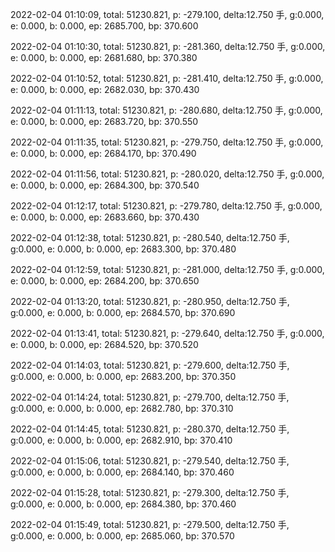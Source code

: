 2022-02-04 01:10:09, total: 51230.821, p: -279.100, delta:12.750 手, g:0.000, e: 0.000, b: 0.000, ep: 2685.700, bp: 370.600

2022-02-04 01:10:30, total: 51230.821, p: -281.360, delta:12.750 手, g:0.000, e: 0.000, b: 0.000, ep: 2681.680, bp: 370.380

2022-02-04 01:10:52, total: 51230.821, p: -281.410, delta:12.750 手, g:0.000, e: 0.000, b: 0.000, ep: 2682.030, bp: 370.430

2022-02-04 01:11:13, total: 51230.821, p: -280.680, delta:12.750 手, g:0.000, e: 0.000, b: 0.000, ep: 2683.720, bp: 370.550

2022-02-04 01:11:35, total: 51230.821, p: -279.750, delta:12.750 手, g:0.000, e: 0.000, b: 0.000, ep: 2684.170, bp: 370.490

2022-02-04 01:11:56, total: 51230.821, p: -280.020, delta:12.750 手, g:0.000, e: 0.000, b: 0.000, ep: 2684.300, bp: 370.540

2022-02-04 01:12:17, total: 51230.821, p: -279.780, delta:12.750 手, g:0.000, e: 0.000, b: 0.000, ep: 2683.660, bp: 370.430

2022-02-04 01:12:38, total: 51230.821, p: -280.540, delta:12.750 手, g:0.000, e: 0.000, b: 0.000, ep: 2683.300, bp: 370.480

2022-02-04 01:12:59, total: 51230.821, p: -281.000, delta:12.750 手, g:0.000, e: 0.000, b: 0.000, ep: 2684.200, bp: 370.650

2022-02-04 01:13:20, total: 51230.821, p: -280.950, delta:12.750 手, g:0.000, e: 0.000, b: 0.000, ep: 2684.570, bp: 370.690

2022-02-04 01:13:41, total: 51230.821, p: -279.640, delta:12.750 手, g:0.000, e: 0.000, b: 0.000, ep: 2684.520, bp: 370.520

2022-02-04 01:14:03, total: 51230.821, p: -279.600, delta:12.750 手, g:0.000, e: 0.000, b: 0.000, ep: 2683.200, bp: 370.350

2022-02-04 01:14:24, total: 51230.821, p: -279.700, delta:12.750 手, g:0.000, e: 0.000, b: 0.000, ep: 2682.780, bp: 370.310

2022-02-04 01:14:45, total: 51230.821, p: -280.370, delta:12.750 手, g:0.000, e: 0.000, b: 0.000, ep: 2682.910, bp: 370.410

2022-02-04 01:15:06, total: 51230.821, p: -279.540, delta:12.750 手, g:0.000, e: 0.000, b: 0.000, ep: 2684.140, bp: 370.460

2022-02-04 01:15:28, total: 51230.821, p: -279.300, delta:12.750 手, g:0.000, e: 0.000, b: 0.000, ep: 2684.380, bp: 370.460

2022-02-04 01:15:49, total: 51230.821, p: -279.500, delta:12.750 手, g:0.000, e: 0.000, b: 0.000, ep: 2685.060, bp: 370.570